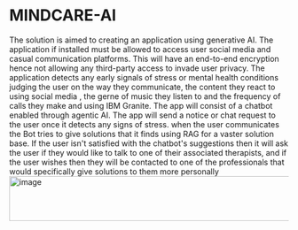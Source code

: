 # MINDCARE-AI
The solution is aimed to creating an application using generative  AI. The application if installed must be allowed to access user social media and casual communication platforms. This will have an end-to-end encryption hence not allowing any third-party access to invade user privacy. The application detects any early signals of stress or mental health conditions judging the user on the way they communicate, the content they react to using social media , the gerne of music they listen to and the frequency of calls they make  and  using IBM Granite. The app will consist of a chatbot enabled through agentic AI. The app will send a notice or  chat request to the user once it detects any signs of stress. when the user communicates the Bot tries to give solutions that it finds using RAG for a vaster solution base. If the user isn't satisfied with the chatbot's suggestions then it will ask the user if they would like to talk to one of their associated therapists, and if the user wishes then they will be contacted to one of the professionals that would specifically give solutions to them more personally <img width="16635" height="81" alt="image" src="https://github.com/user-attachments/assets/72cf342d-2162-4383-8dcd-3585e2fb88fa" />

